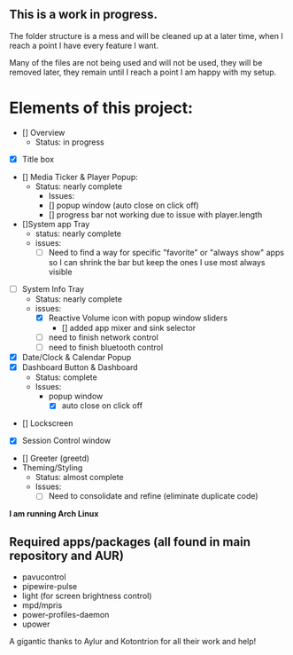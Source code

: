 ## This is a work in progress.

The folder structure is a mess and will be cleaned up at a later time, when I reach a point I have every feature I want.

Many of the files are not being used and will not be used, they will be removed later, they remain until I reach a point I am happy with my setup.

# Elements of this project:
- [] Overview
  - Status: in progress
- [X] Title box
- [] Media Ticker & Player Popup:
  - Status: nearly complete
    - Issues:
    - [] popup window (auto close on click off)
    - [] progress bar not working due to issue with player.length
- []System app Tray
  - status: nearly complete
  - issues:
    - [ ] Need to find a way for specific "favorite" or "always show" apps so I can shrink the bar but keep the ones I use most always visible
- [ ] System Info Tray
  - Status: nearly complete
  - issues:
    - [X] Reactive Volume icon with popup window sliders
      - [] added app mixer and sink selector
    - [ ] need to finish network control
    - [ ] need to finish bluetooth control
- [X] Date/Clock & Calendar Popup
- [X] Dashboard Button & Dashboard
  - Status: complete
  - Issues:
    - popup window
      - [X] auto close on click off
- [] Lockscreen
- [X] Session Control window
- [] Greeter (greetd)
- Theming/Styling
  - Status: almost complete
  - Issues:
    - [ ] Need to consolidate and refine (eliminate duplicate code)

**I am running Arch Linux**

## Required apps/packages (all found in main repository and AUR)
- pavucontrol
- pipewire-pulse
- light (for screen brightness control)
- mpd/mpris
- power-profiles-daemon
- upower

A gigantic thanks to Aylur and Kotontrion for all their work and help!
